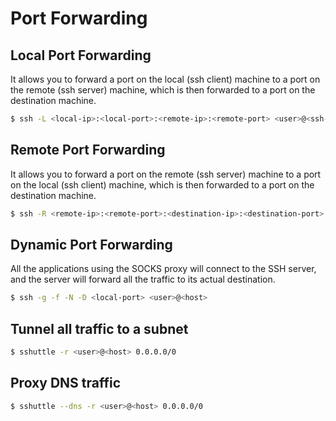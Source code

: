 # Port Forwarding

## Local Port Forwarding

It allows you to forward a port on the local (ssh client) machine to a port on the remote (ssh server) machine, which is then forwarded to a port on the destination machine.

```bash
$ ssh -L <local-ip>:<local-port>:<remote-ip>:<remote-port> <user>@<ssh-server>
```

## Remote Port Forwarding

It allows you to forward a port on the remote (ssh server) machine to a port on the local (ssh client) machine, which is then forwarded to a port on the destination machine.

```bash
$ ssh -R <remote-ip>:<remote-port>:<destination-ip>:<destination-port> <user>@<ssh-server>
```

## Dynamic Port Forwarding

All the applications using the SOCKS proxy will connect to the SSH server, and the server will forward all the traffic to its actual destination.

```bash
$ ssh -g -f -N -D <local-port> <user>@<host>
```

## Tunnel all traffic to a subnet

```bash
$ sshuttle -r <user>@<host> 0.0.0.0/0
```

## Proxy DNS traffic

```bash
$ sshuttle --dns -r <user>@<host> 0.0.0.0/0
```